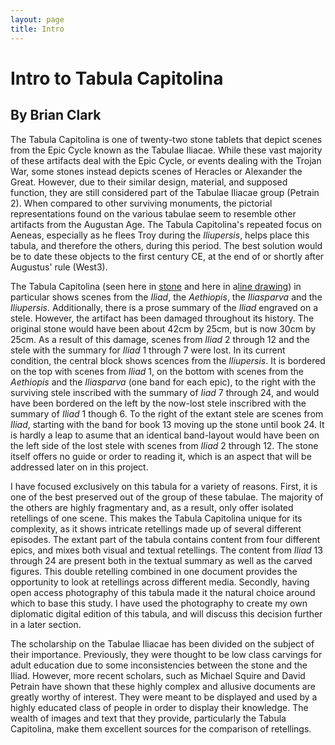 ```yaml
---
layout: page
title: Intro
---
```



# Intro to Tabula Capitolina

## By Brian Clark


The Tabula Capitolina is one of twenty-two stone tablets that depict scenes from the Epic Cycle known as the Tabulae Iliacae. While these vast majority of these artifacts deal with the Epic Cycle, or events dealing with the Trojan War, some stones instead depicts scenes of Heracles or Alexander the Great. However, due to their similar design, material, and supposed function, they are still considered part of the Tabulae Iliacae group (Petrain 2). When compared to other surviving monuments, the pictorial representations found on the various tabulae seem to resemble other artifacts from the Augustan Age. The Tabula Capitolina's repeated focus on Aeneas, especially as he flees Troy during the *Iliupersis*, helps place this tabula, and therefore the others, during this period. The best solution would be to date these objects to the first century CE, at the end of or shortly after Augustus' rule (West3).

The Tabula Capitolina (seen here in [stone](http://shot.holycross.edu/eikon/tabulaeiliacae/Capitoline_1.jpg) and here in a[line drawing](http://www.mediterranees.net/art_antique/oeuvres/iliaca/images/capitolina1.gif)) in particular shows scenes from the *Iliad*, the *Aethiopis*, the *Iliasparva* and the *Iliupersis*. Additionally, there is a prose summary of the *Iliad* engraved on a stele. However, the artifact has been damaged throughout its history.  The original stone would have been about 42cm by 25cm, but is now 30cm by 25cm. As a result of this damage, scenes from *Iliad* 2 through 12 and the stele with the summary for *Iliad* 1 through 7 were lost. In its current condition, the central block shows scences from the *Iliupersis*. It is bordered on the top with scenes from *Iliad* 1, on the bottom with scenes from the *Aethiopis* and the *Iliasparva* (one band for each epic), to the right with the surviving stele inscribed with the summary of *Iiad* 7 through 24, and would have been bordered on the left by the now-lost stele inscribred with the summary of *Iliad* 1 though 6. To the right of the extant stele are scenes from *Iliad*, starting with the band for book 13 moving up the stone until book 24. It is hardly a leap to asume that an identical band-layout would have been on the left side of the lost stele with scenes from *Iliad* 2 through 12. The stone itself offers no guide or order to reading it, which is an aspect that will be addressed later on in this project. 

I have focused exclusively on this tabula for a variety of reasons. First, it is one of the best preserved out of the group of these tabulae. The majority of the others are highly fragmentary and, as a result, only offer isolated retellings of one scene. This makes the Tabula Capitolina unique for its complexity, as it shows intricate retellings made up of several different episodes. The extant part of the tabula contains content from four different epics, and mixes both visual and textual retellings. The content from *Iliad* 13 through 24 are present both in the textual summary as well as the carved figures. This double retelling combined in one document provides the opportunity to look at retellings across different media. Secondly, having open access photography of this tabula made it the natural choice around which to base this study. I have used the photography to create my own diplomatic digital edition of this tabula, and will discuss this decision further in a later section. 

The scholarship on the Tabulae Iliacae has been divided on the subject of their importance. Previously, they were thought to be low class carvings for adult education due to some inconsistencies between the stone and the Iliad. However, more recent scholars, such as Michael Squire and David Petrain have shown that these highly complex and allusive documents are greatly worthy of interest. They were meant to be displayed and used by a highly educated class of people in order to display their knowledge. The wealth of images and text that they provide, particularly the Tabula Capitolina, make them excellent sources for the comparison of retellings. 
